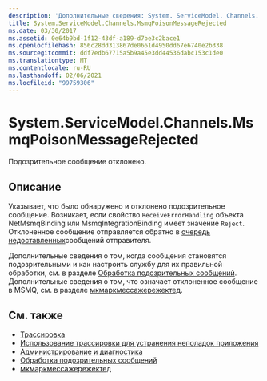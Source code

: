 ```yaml
---
description: 'Дополнительные сведения: System. ServiceModel. Channels. Мсмкпоисонмессажережектед'
title: System.ServiceModel.Channels.MsmqPoisonMessageRejected
ms.date: 03/30/2017
ms.assetid: 0e64b9bd-1f12-43df-a189-d7be3c2bace1
ms.openlocfilehash: 856c28dd313867de0661d4950dd67e6740e2b338
ms.sourcegitcommit: ddf7edb67715a5b9a45e3dd44536dabc153c1de0
ms.translationtype: MT
ms.contentlocale: ru-RU
ms.lasthandoff: 02/06/2021
ms.locfileid: "99759306"
---
```

# <a name="systemservicemodelchannelsmsmqpoisonmessagerejected"></a>System.ServiceModel.Channels.MsmqPoisonMessageRejected

Подозрительное сообщение отклонено.  
  
## <a name="description"></a>Описание  

 Указывает, что было обнаружено и отклонено подозрительное сообщение. Возникает, если свойство `ReceiveErrorHandling` объекта NetMsmqBinding или MsmqIntegrationBinding имеет значение `Reject`. Отклоненное сообщение отправляется обратно в [очередь недоставленных](../../feature-details/using-dead-letter-queues-to-handle-message-transfer-failures.md)сообщений отправителя.  
  
 Дополнительные сведения о том, когда сообщения становятся подозрительными и как настроить службу для их правильной обработки, см. в разделе [Обработка подозрительных сообщений](../../feature-details/poison-message-handling.md). Дополнительные сведения о том, что означает отклоненное сообщение в MSMQ, см. в разделе [мкмаркмессажережектед](/previous-versions/windows/desktop/msmq/ms707071(v=vs.85)).  
  
## <a name="see-also"></a>См. также

- [Трассировка](index.md)
- [Использование трассировки для устранения неполадок приложения](using-tracing-to-troubleshoot-your-application.md)
- [Администрирование и диагностика](../index.md)
- [Обработка подозрительных сообщений](../../feature-details/poison-message-handling.md)
- [мкмаркмессажережектед](/previous-versions/windows/desktop/msmq/ms707071(v=vs.85))
